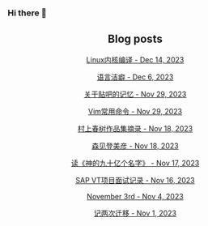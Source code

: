 ### Hi there 👋

<!--
**EuDs63/EuDs63** is a ✨ _special_ ✨ repository because its `README.md` (this file) appears on your GitHub profile.

Here are some ideas to get you started:

- 🔭 I’m currently working on ...
- 🌱 I’m currently learning ...
- 👯 I’m looking to collaborate on ...
- 🤔 I’m looking for help with ...
- 💬 Ask me about ...
- 📫 How to reach me: ...
- 😄 Pronouns: ...
- ⚡ Fun fact: ...
-->

<h2 align="center">Blog posts</h2>
<!-- BLOG-POST-LIST:START --><p align="center"><a href= https://ds63.eu.org/2023/compile-the-linux-kernel/ > Linux内核编译 - Dec 14, 2023 </a></p><p align="center"><a href= https://ds63.eu.org/2023/blacklist-of-words/ > 语言洁癖 - Dec 6, 2023 </a></p><p align="center"><a href= https://ds63.eu.org/2023/tieba-memory/ > 关于贴吧的记忆 - Nov 29, 2023 </a></p><p align="center"><a href= https://ds63.eu.org/2023/vim%E5%B8%B8%E7%94%A8%E5%91%BD%E4%BB%A4/ > Vim常用命令 - Nov 29, 2023 </a></p><p align="center"><a href= https://ds63.eu.org/2023/%E6%9D%91%E4%B8%8A%E6%98%A5%E6%A0%91%E4%BD%9C%E5%93%81%E9%9B%86%E6%91%98%E5%BD%95/ > 村上春树作品集摘录 - Nov 18, 2023 </a></p><p align="center"><a href= https://ds63.eu.org/2023/%E6%A3%AE%E8%A7%81%E7%99%BB%E7%BE%8E%E5%BD%A6/ > 森见登美彦 - Nov 18, 2023 </a></p><p align="center"><a href= https://ds63.eu.org/2023/%E8%AF%BB%E7%A5%9E%E7%9A%84%E4%B9%9D%E5%8D%81%E4%BA%BF%E4%B8%AA%E5%90%8D%E5%AD%97/ > 读《神的九十亿个名字》 - Nov 17, 2023 </a></p><p align="center"><a href= https://ds63.eu.org/2023/sap-vt%E9%A1%B9%E7%9B%AE%E9%9D%A2%E8%AF%95%E8%AE%B0%E5%BD%95/ > SAP VT项目面试记录 - Nov 16, 2023 </a></p><p align="center"><a href= https://ds63.eu.org/2023/november-3rd/ > November 3rd - Nov 4, 2023 </a></p><p align="center"><a href= https://ds63.eu.org/2023/%E8%AE%B0%E4%B8%A4%E6%AC%A1%E8%BF%81%E7%A7%BB/ > 记两次迁移 - Nov 1, 2023 </a></p><!-- BLOG-POST-LIST:END -->
